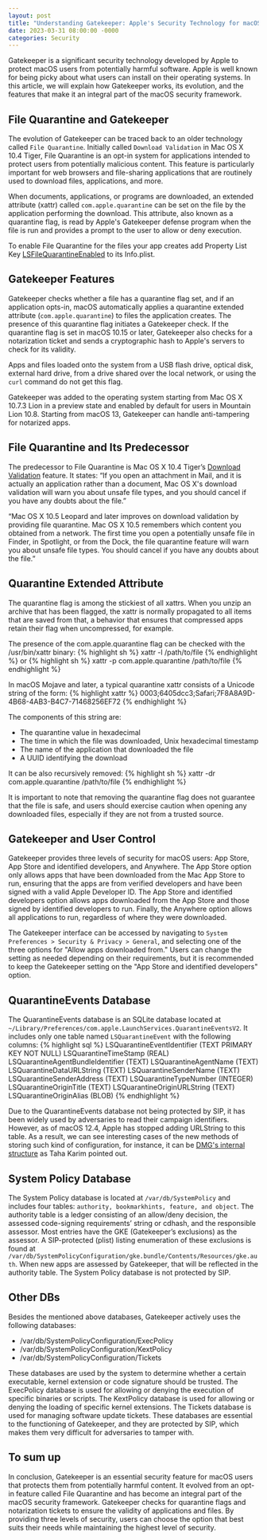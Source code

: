 ```yaml
---
layout: post
title: "Understanding Gatekeeper: Apple's Security Technology for macOS"
date: 2023-03-31 08:00:00 -0000
categories: Security
---
```

Gatekeeper is a significant security technology developed by Apple to protect macOS users from potentially harmful software. Apple is well known for being picky about what users can install on their operating systems. In this article, we will explain how Gatekeeper works, its evolution, and the features that make it an integral part of the macOS security framework.

## File Quarantine and Gatekeeper

The evolution of Gatekeeper can be traced back to an older technology called `File Quarantine`. Initially called `Download Validation` in Mac OS X 10.4 Tiger, File Quarantine is an opt-in system for applications intended to protect users from potentially malicious content. This feature is particularly important for web browsers and file-sharing applications that are routinely used to download files, applications, and more.

When documents, applications, or programs are downloaded, an extended attribute (xattr) called `com.apple.quarantine` can be set on the file by the application performing the download. This attribute, also known as a quarantine flag, is read by Apple's Gatekeeper defense program when the file is run and provides a prompt to the user to allow or deny execution.

To enable File Quarantine for the files your app creates add Property List Key [LSFileQuarantineEnabled](https://developer.apple.com/documentation/bundleresources/information_property_list/lsfilequarantineenabled?language=objc) to its Info.plist. 

## Gatekeeper Features

Gatekeeper checks whether a file has a quarantine flag set, and if an application opts-in, macOS automatically applies a quarantine extended attribute (`com.apple.quarantine`) to files the application creates. The presence of this quarantine flag initiates a Gatekeeper check. If the quarantine flag is set in macOS 10.15 or later, Gatekeeper also checks for a notarization ticket and sends a cryptographic hash to Apple's servers to check for its validity.

Apps and files loaded onto the system from a USB flash drive, optical disk, external hard drive, from a drive shared over the local network, or using the `curl` command do not get this flag.

Gatekeeper was added to the operating system starting from Mac OS X 10.7.3 Lion in a preview state and enabled by default for users in Mountain Lion 10.8. Starting from macOS 13, Gatekeeper can handle anti-tampering for notarized apps.

## File Quarantine and Its Predecessor

The predecessor to File Quarantine is Mac OS X 10.4 Tiger’s [Download Validation](https://support.apple.com/en-ie/HT201675#:~:text=Download%20validation) feature. It states: “If you open an attachment in Mail, and it is actually an application rather than a document, Mac OS X's download validation will warn you about unsafe file types, and you should cancel if you have any doubts about the file.”

“Mac OS X 10.5 Leopard and later improves on download validation by providing file quarantine. Mac OS X 10.5 remembers which content you obtained from a network. The first time you open a potentially unsafe file in Finder, in Spotlight, or from the Dock, the file quarantine feature will warn you about unsafe file types. You should cancel if you have any doubts about the file.”

## Quarantine Extended Attribute

The quarantine flag is among the stickiest of all xattrs. When you unzip an archive that has been flagged, the xattr is normally propagated to all items that are saved from that, a behavior that ensures that compressed apps retain their flag when uncompressed, for example.

The presence of the com.apple.quarantine flag can be checked with the /usr/bin/xattr binary:
{% highlight sh %}
xattr -l /path/to/file
{% endhighlight %}
or 
{% highlight sh %}
xattr -p com.apple.quarantine /path/to/file
{% endhighlight %}

In macOS Mojave and later, a typical quarantine xattr consists of a Unicode string of the form:
{% highlight xattr %}
0003;6405dcc3;Safari;7F8A8A9D-4B68-4AB3-B4C7-71468256EF72
{% endhighlight %}

The components of this string are:
* The quarantine value in hexadecimal
* The time in which the file was downloaded, Unix hexadecimal timestamp
* The name of the application that downloaded the file
* A UUID identifying the download

It can be also recursively removed:
{% highlight sh %}
xattr -dr com.apple.quarantine /path/to/file
{% endhighlight %}

It is important to note that removing the quarantine flag does not guarantee that the file is safe, and users should exercise caution when opening any downloaded files, especially if they are not from a trusted source.

## Gatekeeper and User Control

Gatekeeper provides three levels of security for macOS users: App Store, App Store and identified developers, and Anywhere. The App Store option only allows apps that have been downloaded from the Mac App Store to run, ensuring that the apps are from verified developers and have been signed with a valid Apple Developer ID. The App Store and identified developers option allows apps downloaded from the App Store and those signed by identified developers to run. Finally, the Anywhere option allows all applications to run, regardless of where they were downloaded.

The Gatekeeper interface can be accessed by navigating to `System Preferences > Security & Privacy > General`, and selecting one of the three options for "Allow apps downloaded from." Users can change the setting as needed depending on their requirements, but it is recommended to keep the Gatekeeper setting on the "App Store and identified developers" option.

## QuarantineEvents Database

The QuarantineEvents database is an SQLite database located at `~/Library/Preferences/com.apple.LaunchServices.QuarantineEventsV2`. It includes only one table named `LSQuarantineEvent` with the following columns:
{% highlight sql %}
LSQuarantineEventIdentifier (TEXT PRIMARY KEY NOT NULL)
LSQuarantineTimeStamp (REAL)
LSQuarantineAgentBundleIdentifier (TEXT)
LSQuarantineAgentName (TEXT)
LSQuarantineDataURLString (TEXT)
LSQuarantineSenderName (TEXT)
LSQuarantineSenderAddress (TEXT)
LSQuarantineTypeNumber (INTEGER)
LSQuarantineOriginTitle (TEXT)
LSQuarantineOriginURLString (TEXT)
LSQuarantineOriginAlias (BLOB)
{% endhighlight %}

Due to the QuarantineEvents database not being protected by SIP, it has been widely used by adversaries to read their campaign identifiers. However, as of macOS 12.4, Apple has stopped adding URLString to this table. As a result, we can see interesting cases of the new methods of storing such kind of configuration, for instance, it can be [DMG's internal structure](https://blog.confiant.com/lart-de-l-%C3%A9vasion-how-shlayer-hides-its-configuration-inside-apple-proprietary-dmg-files-73586b6e7f8d) as Taha Karim pointed out.

## System Policy Database

The System Policy database is located at `/var/db/SystemPolicy` and includes four tables: `authority, bookmarkhints, feature, and object`. The authority table is a ledger consisting of an allow/deny decision, the assessed code-signing requirements’ string or cdhash, and the responsible assessor. Most entries have the GKE (Gatekeeper’s exclusions) as the assessor. A SIP-protected (plist) listing enumeration of these exclusions is found at `/var/db/SystemPolicyConfiguration/gke.bundle/Contents/Resources/gke.auth`. When new apps are assessed by Gatekeeper, that will be reflected in the authority table. The System Policy database is not protected by SIP.

## Other DBs

Besides the mentioned above databases, Gatekeeper actively uses the following databases:
* /var/db/SystemPolicyConfiguration/ExecPolicy
* /var/db/SystemPolicyConfiguration/KextPolicy
* /var/db/SystemPolicyConfiguration/Tickets

These databases are used by the system to determine whether a certain executable, kernel extension or code signature should be trusted. The ExecPolicy database is used for allowing or denying the execution of specific binaries or scripts. The KextPolicy database is used for allowing or denying the loading of specific kernel extensions. The Tickets database is used for managing software update tickets. These databases are essential to the functioning of Gatekeeper, and they are protected by SIP, which makes them very difficult for adversaries to tamper with.

## To sum up

In conclusion, Gatekeeper is an essential security feature for macOS users that protects them from potentially harmful content. It evolved from an opt-in feature called File Quarantine and has become an integral part of the macOS security framework. Gatekeeper checks for quarantine flags and notarization tickets to ensure the validity of applications and files. By providing three levels of security, users can choose the option that best suits their needs while maintaining the highest level of security.